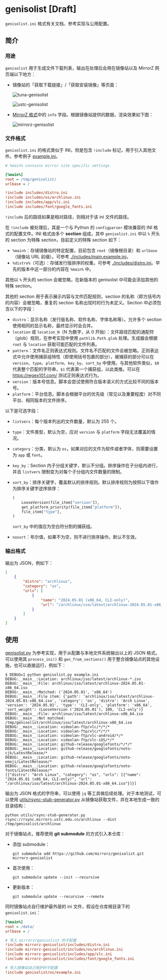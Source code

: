 # genisolist [Draft]

`genisolist.ini` 格式有关文档、参考实现与公用配置。

## 简介

### 用途

`genisolist` 用于生成文件下载列表，输出在处理后会用在镜像站以及 MirrorZ 网页端以下地方：

- 镜像站的「获取下载链接」/「获取安装镜像」等页面：

    ![tuna-genisolist](assets/tuna-genisolist.png)

    ![ustc-genisolist](assets/ustc-genisolist.png)

- [MirrorZ 格式](https://github.com/mirrorz-org/mirrorz?tab=readme-ov-file#data-format-v17)中的 `info` 字段。根据镜像站提供的数据，渲染效果如下图：

    ![mirrorz-genisolist](assets/mirrorz-info.png)

### 文件格式

`genisolist.ini` 的格式类似于 INI，但是包含 `!include` 标记，用于引入其他文件。参考例子 [example.ini](./example.ini)。

```ini
# %main% contains mirror site specific settings

[%main%]
root = /tmp/genisolist/
urlbase = /

!include includes/distro.ini
!include includes/os/archlinux.ini
!include includes/app/vlc.ini
!include includes/font/google_fonts.ini
```

`!include` 后的路径如果是相对路径，则相对于该 ini 文件的路径。

在 `!include` 被处理后，其是一个与 Python 的 `configparser` 模块兼容的 INI 格式的配置文件。INI 格式由多个 **section** 组成，其中 `genisolist.ini` 中以 `%` 开头的 section 为特殊 section，目前定义的特殊 section 如下：

- `%main%`：存储镜像站的特定配置，目前包含 `root`（镜像根目录）和 `urlbase`（镜像站 URL 前缀）。可参考 [./includes/main.example.ini](./includes/main.example.ini)。
- `%distro%`（可选）：存储发行版排序的权重。可参考 [./includes/distro.ini](./includes/distro.ini)。早先的版本中这一部分的内容在 `%main%` 中。

其他以 `%` 开头的 section 会被忽略，在新版本的 genisolist 中可能会添加其他的特殊 section。

其他的 section 用于表示展示内容与文件匹配规则，section 的名称（即方括号内的内容）会被忽略，重复的 section 名称出现时的行为未定义。Section 中必须包含以下的字段：

- `distro`：显示名称（发行版名称、软件名称、字体名称等）。允许多个 section 使用相同的显示名称，最终显示时会合并。
- `location` 或 `location_N`（N 为数字，从 0 开始）：文件路径匹配的通配符（glob）规则，在参考实现中使用 `pathlib.Path.glob` 处理。生成器会根据 `root` 与 `location` 获取可能匹配的文件列表。
- `pattern`：文件名正则表达式规则。文件名不匹配的文件会被忽略。正则表达式中允许使用捕获组特性（即使用括号包裹的部分），被捕获的部分可以在 `version`、`type`、`platform`、`key_by`、`sort_by` 中使用。与其他软件类似，`$0` 代表整个匹配的字符串，`$1` 代表第一个捕获组，以此类推。可以在 <https://regex101.com/> 测试正则表达式行为。
- `version`：版本号信息。脚本会尝试使用符合版本语义的方式比较不同的版本号。
- `platform`：平台信息。脚本会根据平台的优先级（常见以及重要程度）对不同平台、相同版本的文件排序。

以下是可选字段：

- `listvers`：每个版本列出的文件数量，默认为 255 个。
- `type`：文件类型，默认为空，应对 `version` 与 `platform` 字段无法覆盖的情况。
- `category`：分类，默认为 `os`，如果对应的文件为软件或者字体，则需要设置为 `app` 或 `font`。
- `key_by`：Section 内子分组关键字，默认不分组。排序操作在子分组内进行，并且 `listvers` 限制变为对每个子分组内文件数量的限制。
- `sort_by`：排序关键字，覆盖默认的排序规则。默认排序规则为按照以下值作为排序关键字逆序排序：

    ```python
    (
        LooseVersion(file_item["version"]),
        get_platform_priority(file_item["platform"]),
        file_item["type"],
    )
    ```

    `sort_by` 中的值应为空白符分割的捕获组。

- `nosort`：布尔值，如果不为空，则不进行排序操作。默认不生效。

### 输出格式

输出为 JSON，例如下：

```json
[
    {
        "distro": "archlinux",
        "category": "os",
        "urls": [
            {
                "name": "2024.05.01 (x86_64, CLI-only)",
                "url": "/archlinux/iso/latest/archlinux-2024.05.01-x86_64.iso"
            }
        ]
    }
]
```

## 使用

[genisolist.py](./genisolist.py) 为参考实现，用于从配置与本地文件系统输出以上的 JSON 格式。可以使用其 `process_ini()` 和 `gen_from_sections()` 用于整合镜像站点的其他设施，也可以直接运行，例如下：

```console
$ DEBUG=1 python genisolist.py example.ini
DEBUG:__main__:Location: archlinux/iso/latest/archlinux-*.iso
DEBUG:__main__:File: archlinux/iso/latest/archlinux-2024.05.01-x86_64.iso
DEBUG:__main__:Matched: ('2024.05.01', 'x86_64')
DEBUG:__main__:File item: {'path': 'archlinux/iso/latest/archlinux-2024.05.01-x86_64.iso', 'category': 'os', 'distro': 'Arch Linux', 'version': '2024.05.01', 'type': 'CLI-only', 'platform': 'x86_64', 'sort_weight': (LooseVersion ('2024.05.01'), 100, 'CLI-only')}
DEBUG:__main__:File: archlinux/iso/latest/archlinux-x86_64.iso
DEBUG:__main__:Not matched: /tmp/genisolist/archlinux/iso/latest/archlinux-x86_64.iso
DEBUG:__main__:Location: videolan-ftp/vlc/*/*/*
DEBUG:__main__:Location: videolan-ftp/vlc/*/*/*
DEBUG:__main__:Location: videolan-ftp/vlc-android/*/*
DEBUG:__main__:Location: videolan-ftp/vlc-iOS/*/*
DEBUG:__main__:Location: github-release/googlefonts/*/*/*
DEBUG:__main__:Location: github-release/googlefonts/noto-cjk/LatestRelease/*
DEBUG:__main__:Location: github-release/googlefonts/noto-emoji/LatestRelease/*
DEBUG:__main__:Location: github-release/googlefonts/noto-fonts/LatestRelease/*
[{"distro": "Arch Linux", "category": "os", "urls": [{"name": "2024.05.01 (x86_64, CLI-only)", "url": "/archlinux/iso/latest/archlinux-2024.05.01-x86_64.iso"}]}]
```

输出为 JSON 格式的字符串，可以使用 `jq` 等工具做后续处理。对于本地测试，可以使用 [utils/rsync-stub-generator.py](utils/rsync-stub-generator.py) 从镜像站获取文件，并在本地生成一致的目录结构：

```shell
python utils/rsync-stub-generator.py rsync://rsync.mirrors.ustc.edu.cn/archlinux --dist /tmp/genisolist/archlinux
```

对于镜像站点，推荐使用 **git submodule** 的方式引入本仓库：

- 添加 submodule：

    ```shell
    git submodule add https://github.com/mirrorz/genisolist.git mirrorz-genisolist
    ```

- 首次使用：

    ```shell
    git submodule update --init --recursive
    ```

- 更新版本：

    ```shell
    git submodule update --recursive --remote
    ```

同时镜像站点自行维护最外层的 ini 文件，假设在仓库根目录下的 `genisolist.ini`：

```ini
[%main%]
root = /data/
urlbase = /

# 导入 mirrorz/genisolist 的子配置
!include mirrorz-genisolist/includes/distro.ini
!include mirrorz-genisolist/includes/os/archlinux.ini
!include mirrorz-genisolist/includes/app/vlc.ini
!include mirrorz-genisolist/includes/font/google_fonts.ini

# 导入镜像站自己维护的子配置
!include genisolist/os/example.ini
```
